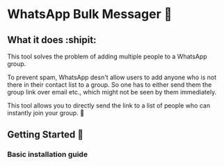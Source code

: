 # WhatsApp Bulk Messager :mega:

## What it does :shipit:
This tool solves the problem of adding multiple people to a WhatsApp group.

To prevent spam, WhatsApp desn't allow users to add anyone who is not there in their contact list to a group. So one has to either send them the group link over email etc., which might not be seen by them immediately. 

This tool allows you to directly send the link to a list of people who can instantly join your group. :tada:

## Getting Started :runner:

### Basic installation guide


